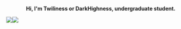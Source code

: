  <div align="center">
        <p style="font-weight: bold;">
            Hi, I'm Twiliness or DarkHighness, undergraduate student.
        </p>
    </div>
    <div style="display: flex;">
        <a href="https://github.com/DarkHighness">
            <img
                src="https://github-readme-stats.vercel.app/api?username=DarkHighness&show_icons=true&icon_color=805AD5&text_color=718096&bg_color=ffffff&hide_border=true&include_all_commits=true&count_private=true" />
        </a>
        <a href="https://github.com/DarkHighness">
            <img src="https://github-readme-stats.vercel.app/api/top-langs/?username=DarkHighness&show_icons=true&icon_color=805AD5&text_color=718096&bg_color=ffffff&hide_border=true&include_all_commits=true&count_private=true">
        </a>
</div>
